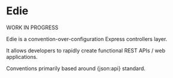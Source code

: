 Edie
====

WORK IN PROGRESS

Edie is a convention-over-configuration Express controllers layer.

It allows developers to rapidly create functional REST APIs / web applications.

Conventions primarily based around {json:api} standard.